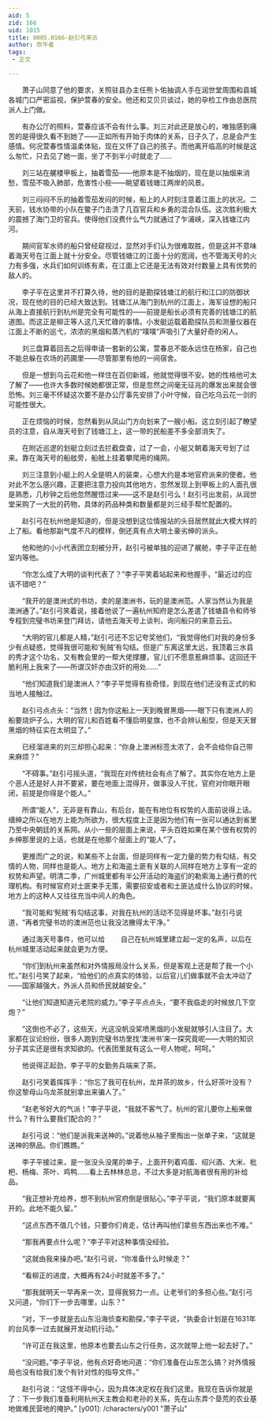 ```yaml
---
aid: 5
zid: 166
uid: 1015
title: 0005.0166-赵引弓来访
author: 吹牛者
tags: 
 - 正文

---
```




　　萧子山同意了他的要求，关照驻县办主任熊卜佑抽调人手在润世堂周围和县城各城门口严密监视，保护萱春的安全。他还和艾贝贝谈过，她的孕检工作由总医院派人上门做。

　　有办公厅的照料，萱春应该不会有什么事。刘三对此还是放心的，唯独感到痛苦的是得很久看不到她了——正如所有开始于肉体的关系，日子久了，总是会产生感情。何况萱春性情温柔体贴，现在又怀了自己的孩子。而他离开临高的时候是这么匆忙，只去见了她一面，坐了不到半小时就走了……

　　刘三站在艉楼甲板上，抽着雪茄——他原本是不抽烟的，现在是以抽烟来消愁，雪茄不吸入肺部，危害性小些——眺望着钱塘江两岸的风景。

　　刘三闷闷不乐的抽着雪茄发闷的时候，船上的人时刻注意着江面上的状况。二天前，钱水协带的小队在鳖子门击溃了几百官兵和乡勇的混合队伍。这次胜利极大的震撼了海门卫的官兵。使得他们没费什么气力就通过了乍浦峡，深入钱塘江内河。

　　期间官军水师的船只曾经窥视过，显然对手们认为很难取胜，但是这并不意味着海天号在江面上就十分安全。尽管钱塘江的江面十分的宽阔，也不管海天号的火力有多强，水兵们如何训练有素，在江面上它还是无法有效对付数量上具有优势的敌人的。

　　李子平在这里并不打算久待，他的目的是勘探钱塘江的航行和江口的防御状况，现在他的目的已经大致达到。钱塘江从海门到杭州的江面上，海军设想的船只从海上直接航行到杭州是完全有可能性的——前提是船长必须有完善的钱塘江的航道图。而这正是柳正等人这几天忙碌的事情。小发艇运载着勘探队员和测量仪器在江面上不断的巡弋，浓浓的黑烟和蒸汽机的“噗噗”声吸引了大量好奇的闲人。

　　刘三盘算着回去之后得申请一套新的公寓，萱春总不能永远住在杨家，自己也不能总躲在农场的药圃里——尽管那里有他的一间宿舍。

　　但是一想到乌云花和他一样住在百仞新城，他就觉得很不安。她的性格他可太了解了——也许大多数时候她都很正常，但是忽然之间毫无征兆的爆发出来就会很恐怖。刘三毫不怀疑这次要不是办公厅事先安排了小叶守候，自己吃乌云花一剑的可能性很大。

　　正在烦恼的时候，忽然看到从凤山门方向划来了一艘小船。这立刻引起了瞭望员的注意，自从海天号到了钱塘江上，这一带的民船差不多全部消失了。

　　在附近巡逻的划艇立刻过去拦截盘查，过了一会，小艇又朝着海天号划了过来。靠在海天号的船舷旁，船舷上挂着攀爬用的绳网。

　　刘三注意到小艇上的人全是明人的装束，心想大约是本地官府派来的使者。他对此不怎么感兴趣，正要把注意力投向其他地方，忽然发现上到甲板上的人面孔很是熟悉，几秒钟之后他忽然醒悟过来——这不是赵引弓么！赵引弓出发前，从润世堂采购了一大批的药物，具体的药品种类和数量都是刘三经手帮忙配置的。

　　赵引弓在杭州他是知道的，但是没想到这位情报站的头目居然就此大模大样的上了船。看他那副气度不凡的模样，倒还真有点大明土豪劣绅的派头。

　　他和他的小小代表团立刻被分开，赵引弓被单独的迎进了艉舱，李子平正在舱室内等他。

　　“你怎么成了大明的谈判代表了？”李子平笑着站起来和他握手，“最近过的应该不错吧？”

　　“我开的是澳洲式的书坊，卖的是澳洲书，玩的是澳洲范。人家当然认为我是澳洲通了。”赵引弓笑着说，接着他说了一遍杭州知府是怎么差遣了钱塘县令和师爷专程到完璧书坊来登门拜访，请他去海天号上谈判，询问船只的来意云云。

　　“大明的官儿都是人精，”赵引弓还不忘记夸奖他们，“我觉得他们对我的身份多少有点疑惑，觉得我很可能和‘髡贼’有勾结。但是广东离这里太远，我顶着三水县的秀才这个功名，又有教会里的一帮大佬撑腰，官儿们不愿意惹麻烦事。这回还干脆利用上我来了——所谓汉奸亦由汉奸的用处……”

　　“他们知道我们是澳洲人？”李子平觉得有些奇怪，到现在他们还没有正式的和当地人接触过。

　　赵引弓点点头：“当然！因为你这船上一天到晚冒黑烟——眼下只有澳洲人的船要烧炉子么，大明的官儿和百姓看不懂启明星旗，也不会辨认船型，但是天天冒黑烟的特征实在太明显了。”

　　已经溜进来的刘三却担心起来：“你身上澳洲标签太浓了，会不会给你自己带来麻烦？”

　　“不碍事。”赵引弓摇头道，“我现在对传统社会有点了解了。其实你在地方上是个恶人还是好人并不要紧，要在地面上混得开，做事没人干扰，官府对你眼开眼闭，前提是你得是个能人。”

　　所谓“能人”，无非是有靠山，有后台，能在有地位有权势的人面前说得上话。缙绅之所以在地方上能为所欲为，很大程度上正是因为他们有一张可以通达到省里乃至中央朝廷的关系网。从小一些的层面上来说，平头百姓如果在某个很有权势的乡绅那里说的上话，也就是在他那个层面上的“能人”了。

　　更推而广之的说，和某些不上台面，但是同样有一定力量的势力有勾结，有交情的人物，同样也是能人。地方上和海盗土匪有关联的人同样在地方上享有一定的权势和声望。明清二季，广州城里都有半公开活动的海盗们的勒索海上通行费的代理机构。有时候官府对土匪束手无策，需要招安或者和土匪达成什么协议的时候，地方上的这种人又往往充当中间人的角色。

　　“我可能和‘髡贼’有勾结这事，对我在杭州的活动不见得是坏事。”赵引弓说道，“再者完璧书坊的澳洲范也让我没法撇得太干净。”

　　通过海天号事件，他可以给
　　自己在杭州城里建立起一定的名声，以后在杭州城里活动起来就会更为方便。

　　“你们到杭州来虽然和对外情报局没什么关系，但是客观上还是帮了我一个小忙。”赵引弓笑了起来，“给他们的点真实的体验，以后官儿们做事就不会太冲动了——国家越强大，外派人员和侨民就越安全。”

　　“让他们知道知道元老院的威力。”李子平点点头，“要不我临走的时候放几下空炮？”

　　“这倒也不必了，这些天，光这没帆没桨喷黑烟的小发艇就够引人注目了。大家都在议论纷纷，很多人跑到完璧书坊里找‘澳洲书’来一探究竟呢——大明的知识分子其实还是很有求知欲的。代表团里就有这么一号人物呢，呵呵。”

　　他说得正起劲，李子平的女勤务兵端来了茶。

　　赵引弓笑着挥挥手：“你忘了我可在杭州，龙井茶的故乡，什么好茶叶没有？你这黎母山乌龙茶就别拿出来骗人了。”

　　“赵老爷好大的气派！”李子平说，“我就不客气了。杭州的官儿要你上船来做什么？有什么要我们配合的？”

　　赵引弓说：“他们是派我来送神的。”说着他从袖子里掏出一张单子来，“这就是送神的祭品。你们瞧瞧。”

　　李子平接过来，是一张没头没尾的单子，上面开列着鸡蛋、绍兴酒、大米、枇杷、杨梅、茶叶、鸡鸭……看上去林林总总，不过大多是对航海者很有用的补给品。

　　“我正想补充给养，想不到杭州官府倒是很贴心。”李子平说，“我们原本就要离开的。此地不能久留。”

　　“这点东西不值几个钱，只要你们肯走，估计再叫他们拿些东西出来也不难。”

　　“那我再要点什么呢？”李子平对这种事情没经验。

　　“这就由我来操办吧。”赵引弓说，“你准备什么时候走？”

　　“看柳正的进度，大概再有24小时就差不多了。”

　　“那我就明天一早再来一次，显得我努力一点。让老爷们的多担心些。”赵引弓又问道，“你们下一步去哪里，山东？”

　　“对，下一步就是去山东沿海侦查和勘探，”李子平说，“执委会计划是在1631年的台风季一过去就展开发动机行动。”

　　“许可正在我这里，他原本也要去山东之行任务，这次就带上他一起去好了。”

　　“没问题。”李子平说，他有点好奇地问道：“你们准备在山东怎么搞？对外情报局也没有给我们发个有针对性的指导文件。”

　　赵引弓说：“这怪不得中心，因为具体决定权在我们这里。我现在告诉你就是了：下一步我们准备利用杭州天主教会和老孙的关系，先在山东弄个垦荒的农业基地做难民营地的掩护。”
[y001]: /characters/y001 "萧子山"


